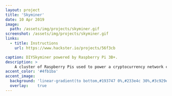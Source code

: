 ```yaml
---
layout: project
title: 'Skyminer'
date: 10 Apr 2019
image:  
  path: /assets/img/projects/skyminer.gif
screenshot: /assets/img/projects/skyminer.gif
links:
  - title: Instructions
    url: https://www.hackster.io/projects/56f3cb

caption: DIYSkyminer powered by Raspberry Pi 3B+.
description: >
    A cluster of Raspberry Pis used to power a cryptocurrency network called Skywire. Helping to establish a private decentralized internet.
accent_color: '#4fb1ba'
accent_image:
  background: 'linear-gradient(to bottom,#193747 0%,#233e4c 30%,#3c929e 50%,#d5d5d4 70%,#cdccc8 100%)'
  overlay:    true
---
```

